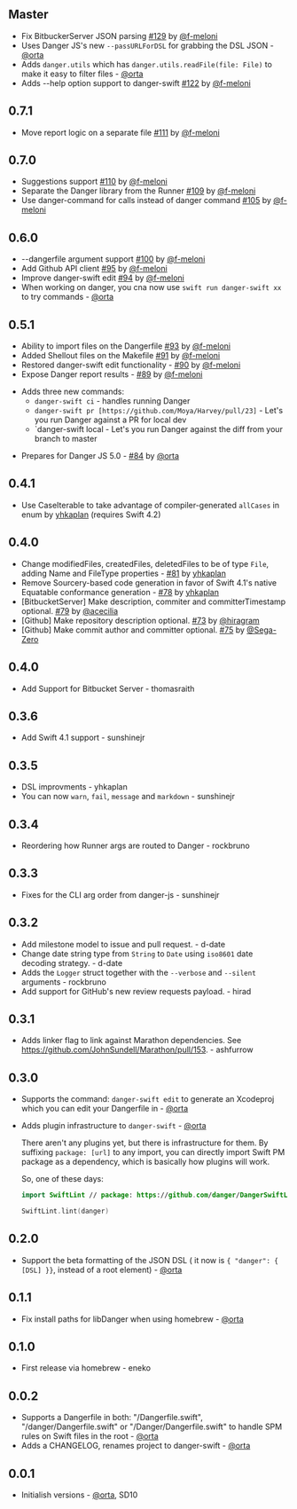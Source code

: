 <!--

// Please add your own contribution below inside the Master section, no need to
// set a version number, that happens during a deploy. Thanks!
//
// These docs are aimed at users rather than danger developers, so please limit technical
// terminology in here.

// Note: if this is your first PR, you'll need to add your URL to the footnotes
//       see the bottom of this file

-->

## Master

* Fix BitbuckerServer JSON parsing [#129](https://github.com/danger/danger-swift/pull/129) by [@f-meloni][]
* Uses Danger JS's new `--passURLForDSL` for grabbing the DSL JSON  - [@orta][]
* Adds `danger.utils` which has `danger.utils.readFile(file: File)` to make it easy to filter files - [@orta][]
* Adds --help option support to danger-swift [#122](https://github.com/danger/danger-swift/pull/122) by [@f-meloni][]

## 0.7.1

* Move report logic on a separate file [#111](https://github.com/danger/danger-swift/pull/111) by [@f-meloni][]

## 0.7.0

* Suggestions support [#110](https://github.com/danger/danger-swift/pull/110) by [@f-meloni][]
* Separate the Danger library from the Runner [#109](https://github.com/danger/danger-swift/pull/109) by [@f-meloni][]
* Use danger-command for calls instead of danger command [#105](https://github.com/danger/danger-swift/pull/105) by [@f-meloni][]

## 0.6.0

* --dangerfile argument support [#100](https://github.com/danger/danger-swift/pull/100) by [@f-meloni][]
* Add Github API client [#95](https://github.com/danger/danger-swift/pull/95) by [@f-meloni][]
* Improve danger-swift edit [#94](https://github.com/danger/danger-swift/pull/94) by [@f-meloni][]
* When working on danger, you cna now use `swift run danger-swift xx` to try commands - [@orta][]

## 0.5.1

* Ability to import files on the Dangerfile [#93](https://github.com/danger/danger-swift/pull/93) by [@f-meloni][]
* Added Shellout files on the Makefile [#91](https://github.com/danger/danger-swift/pull/91) by [@f-meloni][]
* Restored danger-swift edit functionality - [#90](https://github.com/danger/danger-swift/pull/90) by [@f-meloni][]
* Expose Danger report results - [#89](https://github.com/danger/danger-swift/pull/89) by [@f-meloni][]

- Adds three new commands: 
    - `danger-swift ci` - handles running Danger
    - `danger-swift pr [https://github.com/Moya/Harvey/pull/23]` - Let's you run Danger against a PR for local dev
    - `danger-swift local - Let's you run Danger against the diff from your branch to master

* Prepares for Danger JS 5.0 - [#84](https://github.com/danger/danger-swift/pull/84) by [@orta][]

## 0.4.1

* Use CaseIterable to take advantage of compiler-generated `allCases` in enum by [yhkaplan](https://github.com/yhkaplan) (requires Swift 4.2)

## 0.4.0

* Change modifiedFiles, createdFiles, deletedFiles to be of type `File`, adding Name and FileType properties - [#81](https://github.com/danger/danger-swift/pull/81) by [yhkaplan](https://github.com/yhkaplan)
* Remove Sourcery-based code generation in favor of Swift 4.1's native Equatable conformance generation - [#78](https://github.com/danger/danger-swift/pull/78) by [yhkaplan](https://github.com/yhkaplan)
* [BitbucketServer] Make description, commiter and committerTimestamp optional. [#79](https://github.com/danger/danger-swift/pull/79) by [@acecilia](https://github.com/acecilia)
* [Github] Make repository description optional. [#73](https://github.com/danger/danger-swift/pull/73) by [@hiragram](https://github.com/hiragram)
* [Github] Make commit author and committer optional. [#75](https://github.com/danger/danger-swift/pull/75) by [@Sega-Zero](https://github.com/Sega-Zero)

## 0.4.0

* Add Support for Bitbucket Server - thomasraith

## 0.3.6

* Add Swift 4.1 support - sunshinejr

## 0.3.5

* DSL improvments - yhkaplan
* You can now `warn`, `fail`, `message` and `markdown` - sunshinejr

## 0.3.4

* Reordering how Runner args are routed to Danger - rockbruno

## 0.3.3

* Fixes for the CLI arg order from danger-js - sunshinejr

## 0.3.2

* Add milestone model to issue and pull request. - d-date
* Change date string type from `String` to `Date` using `iso8601` date decoding strategy. - d-date
* Adds the `Logger` struct together with the `--verbose` and `--silent` arguments - rockbruno
* Add support for GitHub's new review requests payload. - hirad

## 0.3.1

* Adds linker flag to link against Marathon dependencies. See https://github.com/JohnSundell/Marathon/pull/153. - ashfurrow

## 0.3.0

* Supports the command: `danger-swift edit` to generate an Xcodeproj which you can edit your Dangerfile in - [@orta][]
* Adds plugin infrastructure to `danger-swift` - [@orta][]

  There aren't any plugins yet, but there is infrastructure for them. By suffixing `package: [url]` to any import, you
  can directly import Swift PM package as a dependency, which is basically how plugins will work.

  So, one of these days:

  ```swift
  import SwiftLint // package: https://github.com/danger/DangerSwiftLint.git

  SwiftLint.lint(danger)
  ```

## 0.2.0

* Support the beta formatting of the JSON DSL ( it now is `{ "danger": { [DSL] }}`, instead of a root element) - [@orta][]

## 0.1.1

* Fix install paths for libDanger when using homebrew - [@orta][]

## 0.1.0

* First release via homebrew - eneko

## 0.0.2

* Supports a Dangerfile in both: "/Dangerfile.swift", "/danger/Dangerfile.swift" or "/Danger/Dangerfile.swift" to handle
  SPM rules on Swift files in the root - [@orta][]
* Adds a CHANGELOG, renames project to danger-swift - [@orta][]

## 0.0.1

* Initialish versions - [@orta][], SD10


[@f-meloni]: https://github.com/f-meloni
[@orta]: https://github.com/orta

